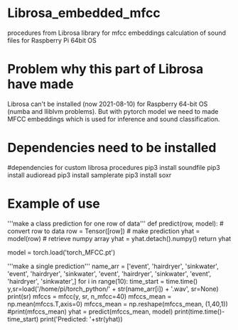 # Librosa_embedded_mfcc
procedures from Librosa library for mfcc embeddings calculation of sound files for Raspberry Pi 64bit OS

# Problem why this part of Librosa have made
Librosa can't be installed (now 2021-08-10) for Raspberry 64-bit OS (numba and lliblvm problems).
But with pytorch model  we need to made MFCC embeddings which is used for inference and sound classification.

# Dependencies need to be installed
#dependencies for custom librosa procedures
pip3 install soundfile
pip3 install audioread
pip3 install samplerate
pip3 install soxr

# Example of use
'''make a class prediction for one row of data'''
def predict(row, model):
    # convert row to data
    row = Tensor([row])
    # make prediction
    yhat = model(row)
    # retrieve numpy array
    yhat = yhat.detach().numpy()
    return yhat

model = torch.load('torch_MFCC.pt')

'''make a single prediction'''
name_arr = ['event', 'hairdryer', 'sinkwater', 'event', 'hairdryer', 'sinkwater', 'event', 'hairdryer', 'sinkwater', 'event', 'hairdryer', 'sinkwater',]
for i in range(10):
    time_start =  time.time()
    y,sr=load('/home/pi/torch_python/' + str(name_arr[i]) + '.wav', sr=None)
    print(sr)
    mfccs = mfcc(y, sr, n_mfcc=40)
    mfccs_mean = np.mean(mfccs.T,axis=0)
    mfccs_mean = np.reshape(mfccs_mean, (1,40,1))
    #print(mfccs_mean)
    yhat = predict(mfccs_mean, model)
    print(time.time()-time_start)
    print('Predicted: '+str(yhat))
    
    
